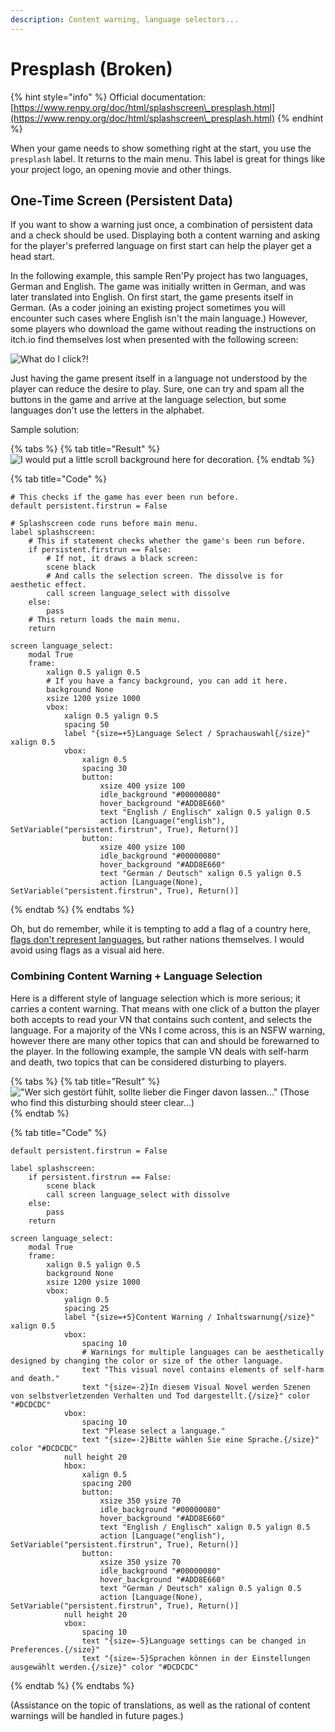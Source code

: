 ```yaml
---
description: Content warning, language selectors...
---
```


# Presplash (Broken)

{% hint style="info" %}
Official documentation: [https://www.renpy.org/doc/html/splashscreen\_presplash.html](https://www.renpy.org/doc/html/splashscreen\_presplash.html)
{% endhint %}

When your game needs to show something right at the start, you use the `presplash` label. It returns to the main menu. This label is great for things like your project logo, an opening movie and other things.

## One-Time Screen (Persistent Data)

If you want to show a warning just once, a combination of persistent data and a check should be used. Displaying both a content warning and asking for the player's preferred language on first start can help the player get a head start.

In the following example, this sample Ren'Py project has two languages, German and English. The game was initially written in German, and was later translated into English. On first start, the game presents itself in German. (As a coder joining an existing project sometimes you will encounter such cases where English isn't the main language.) However, some players who download the game without reading the instructions on itch.io find themselves lost when presented with the following screen:

![What do I click?!](</assets/deutschmenue.webp>)

Just having the game present itself in a language not understood by the player can reduce the desire to play. Sure, one can try and spam all the buttons in the game and arrive at the language selection, but some languages don't use the letters in the alphabet.

Sample solution:

{% tabs %}
{% tab title="Result" %}
![I would put a little scroll background here for decoration.](</assets/sprachauswahl.webp>)
{% endtab %}

{% tab title="Code" %}
```renpy
# This checks if the game has ever been run before.
default persistent.firstrun = False

# Splashscreen code runs before main menu.
label splashscreen:
    # This if statement checks whether the game's been run before.
    if persistent.firstrun == False:
        # If not, it draws a black screen:
        scene black
        # And calls the selection screen. The dissolve is for aesthetic effect.
        call screen language_select with dissolve
    else:
        pass
    # This return loads the main menu.
    return

screen language_select:
    modal True
    frame:
        xalign 0.5 yalign 0.5
        # If you have a fancy background, you can add it here.
        background None
        xsize 1200 ysize 1000
        vbox:
            xalign 0.5 yalign 0.5
            spacing 50
            label "{size=+5}Language Select / Sprachauswahl{/size}" xalign 0.5
            vbox:
                xalign 0.5
                spacing 30
                button:
                    xsize 400 ysize 100
                    idle_background "#00000080"
                    hover_background "#ADD8E660"
                    text "English / Englisch" xalign 0.5 yalign 0.5
                    action [Language("english"), SetVariable("persistent.firstrun", True), Return()]
                button:
                    xsize 400 ysize 100
                    idle_background "#00000080"
                    hover_background "#ADD8E660"
                    text "German / Deutsch" xalign 0.5 yalign 0.5
                    action [Language(None), SetVariable("persistent.firstrun", True), Return()]
```
{% endtab %}
{% endtabs %}

Oh, but do remember, while it is tempting to add a flag of a country here, [flags don't represent languages](http://www.flagsarenotlanguages.com/blog/why-flags-do-not-represent-language/#:\~:text=Languages%20represent%20a%20shared%20method,confuse%20or%20even%20offend%20users.), but rather nations themselves. I would avoid using flags as a visual aid here.

### Combining Content Warning + Language Selection

Here is a different style of language selection which is more serious; it carries a content warning. That means with one click of a button the player both accepts to read your VN that contains such content, and selects the language. For a majority of the VNs I come across, this is an NSFW warning, however there are many other topics that can and should be forewarned to the player. In the following example, the sample VN deals with self-harm and death, two topics that can be considered disturbing to players.

{% tabs %}
{% tab title="Result" %}
!["Wer sich gestört fühlt, sollte lieber die Finger davon lassen..." (Those who find this disturbing should steer clear...)](</assets/inhaltswarnung.webp>)
{% endtab %}

{% tab title="Code" %}
```renpy
default persistent.firstrun = False

label splashscreen:
    if persistent.firstrun == False:
        scene black
        call screen language_select with dissolve
    else:
        pass
    return

screen language_select:
    modal True
    frame:
        xalign 0.5 yalign 0.5
        background None
        xsize 1200 ysize 1000
        vbox:
            yalign 0.5
            spacing 25
            label "{size=+5}Content Warning / Inhaltswarnung{/size}" xalign 0.5
            vbox:
                spacing 10
                # Warnings for multiple languages can be aesthetically designed by changing the color or size of the other language.
                text "This visual novel contains elements of self-harm and death."
                text "{size=-2}In diesem Visual Novel werden Szenen von selbstverletzenden Verhalten und Tod dargestellt.{/size}" color "#DCDCDC"
            vbox:
                spacing 10
                text "Please select a language."
                text "{size=-2}Bitte wählen Sie eine Sprache.{/size}" color "#DCDCDC"
            null height 20
            hbox:
                xalign 0.5
                spacing 200
                button:
                    xsize 350 ysize 70
                    idle_background "#00000080"
                    hover_background "#ADD8E660"
                    text "English / Englisch" xalign 0.5 yalign 0.5
                    action [Language("english"), SetVariable("persistent.firstrun", True), Return()]
                button:
                    xsize 350 ysize 70
                    idle_background "#00000080"
                    hover_background "#ADD8E660"
                    text "German / Deutsch" xalign 0.5 yalign 0.5
                    action [Language(None), SetVariable("persistent.firstrun", True), Return()]
            null height 20
            vbox:
                spacing 10
                text "{size=-5}Language settings can be changed in Preferences.{/size}"
                text "{size=-5}Sprachen können in der Einstellungen ausgewählt werden.{/size}" color "#DCDCDC"
```
{% endtab %}
{% endtabs %}

(Assistance on the topic of translations, as well as the rational of content warnings will be handled in future pages.)
